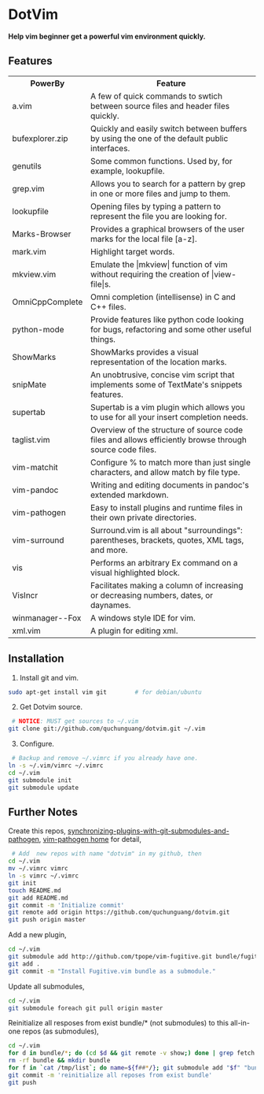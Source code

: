 DotVim
======

**Help vim beginner get a powerful vim environment quickly.**

Features
--------
<table><tr><th>PowerBy</th><th>Feature</th></tr>
<tr><td>a.vim</td><td>A few of quick commands to swtich between source files and header files quickly.</td></tr>
<tr><td>bufexplorer.zip</td><td>Quickly and easily switch between buffers by using the one of the default public interfaces.</td></tr>
<tr><td>genutils</td><td>Some common functions. Used by, for example, lookupfile.</td></tr>
<tr><td>grep.vim</td><td>Allows you to search for a pattern by grep in one or more files and jump to them.</td></tr>
<tr><td>lookupfile</td><td>Opening files by typing a pattern to represent the file you are looking for.</td></tr>
<tr><td>Marks-Browser</td><td>Provides a graphical browsers of the user marks for the local file [a-z].</td></tr>
<tr><td>mark.vim</td><td>Highlight target words.</td></tr>
<tr><td>mkview.vim</td><td>Emulate the |mkview| function of vim without requiring the creation of |view-file|s.</td></tr>
<tr><td>OmniCppComplete</td><td>Omni completion (intellisense) in C and C++ files.</td></tr>
<tr><td>python-mode</td><td>Provide features like python code looking for bugs, refactoring and some other useful things.</td></tr>
<tr><td>ShowMarks</td><td>ShowMarks provides a visual representation of the location marks.</td></tr>
<tr><td>snipMate</td><td>An unobtrusive, concise vim script that implements some of TextMate's snippets features.</td></tr>
<tr><td>supertab</td><td>Supertab is a vim plugin which allows you to use <Tab> for all your insert completion needs.</td></tr>
<tr><td>taglist.vim</td><td>Overview of the structure of source code files and allows efficiently browse through source code files.</td></tr>
<tr><td>vim-matchit</td><td>Configure % to match more than just single characters, and allow match by file type.</td></tr>
<tr><td>vim-pandoc</td><td>Writing and editing documents in pandoc's extended markdown.</td></tr>
<tr><td>vim-pathogen</td><td>Easy to install plugins and runtime files in their own private directories.</td></tr>
<tr><td>vim-surround</td><td>Surround.vim is all about "surroundings": parentheses, brackets, quotes, XML tags, and more.</td></tr>
<tr><td>vis</td><td>Performs an arbitrary Ex command on a visual highlighted block.</td></tr>
<tr><td>VisIncr</td><td>Facilitates making a column of increasing or decreasing numbers, dates, or daynames.</td></tr>
<tr><td>winmanager--Fox</td><td>A windows style IDE for vim.</td></tr>
<tr><td>xml.vim</td><td>A plugin for editing xml.</td></tr>
</table>

Installation
------------

1. Install git and vim.

```bash
sudo apt-get install vim git		# for debian/ubuntu
```

2. Get Dotvim source.

```bash
 # NOTICE: MUST get sources to ~/.vim
git clone git://github.com/quchunguang/dotvim.git ~/.vim
```

3. Configure.

```bash
 # Backup and remove ~/.vimrc if you already have one.
ln -s ~/.vim/vimrc ~/.vimrc
cd ~/.vim
git submodule init
git submodule update
```

Further Notes
-------------

Create this repos, [synchronizing-plugins-with-git-submodules-and-pathogen][1], [vim-pathogen home][2] for detail,
```bash
 # Add  new repos with name "dotvim" in my github, then
cd ~/.vim
mv ~/.vimrc vimrc
ln -s vimrc ~/.vimrc
git init
touch README.md
git add README.md
git commit -m 'Initialize commit'
git remote add origin https://github.com/quchunguang/dotvim.git
git push origin master
```

Add a new plugin,
```bash
cd ~/.vim
git submodule add http://github.com/tpope/vim-fugitive.git bundle/fugitive
git add .
git commit -m "Install Fugitive.vim bundle as a submodule."
```

Update all submodules,
```bash
cd ~/.vim
git submodule foreach git pull origin master
```

Reinitialize all resposes from exist bundle/* (not submodules) to this all-in-one repos (as submodules),
```bash
cd ~/.vim
for d in bundle/*; do (cd $d && git remote -v show;) done | grep fetch | awk '{print $2}' > /tmp/list
rm -rf bundle && mkdir bundle
for f in `cat /tmp/list`; do name=${f##*/}; git submodule add "$f" "bundle/${name%.git}"; done
git commit -m 'reinitialize all reposes from exist bundle'
git push
```

  [1]: http://vimcasts.org/episodes/synchronizing-plugins-with-git-submodules-and-pathogen/ "synchronizing-plugins-with-git-submodules-and-pathogen"
  [2]: https://github.com/tpope/vim-pathogen "vim-pathogen home"
